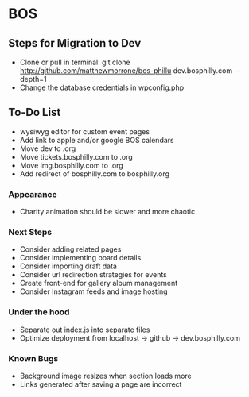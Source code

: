 # BOS

## Steps for Migration to Dev
+ Clone or pull in terminal: git clone http://github.com/matthewmorrone/bos-phillu dev.bosphilly.com --depth=1
+ Change the database credentials in wpconfig.php

## To-Do List
+ wysiwyg editor for custom event pages
+ Add link to apple and/or google BOS calendars
+ Move dev to .org
+ Move tickets.bosphilly.com to .org
+ Move img.bosphilly.com to .org
+ Add redirect of bosphilly.com to bosphilly.org

### Appearance
+ Charity animation should be slower and more chaotic

### Next Steps
+ Consider adding related pages
+ Consider implementing board details
+ Consider importing draft data
+ Consider url redirection strategies for events
+ Create front-end for gallery album management
+ Consider Instagram feeds and image hosting

### Under the hood
+ Separate out index.js into separate files
+ Optimize deployment from localhost -> github -> dev.bosphilly.com

### Known Bugs
+ Background image resizes when section loads more
+ Links generated after saving a page are incorrect
